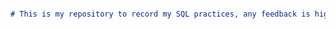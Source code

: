 

```markdown

# This is my repository to record my SQL practices, any feedback is highly appreciated!


```

